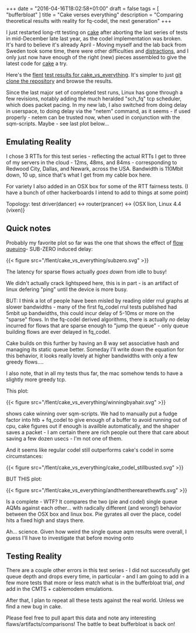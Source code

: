 +++
date = "2016-04-16T18:02:58+01:00"
draft = false
tags = [ "bufferbloat" ]
title = "Cake verses everything"
description = "Comparing theoretical results with reality for fq-codel, the next generation"
+++

I just restarted long-rtt testing on
[cake](http://www.bufferbloat.net/projects/codel/wiki/CakeTechnical)
after aborting the last series of tests in mid-December late last year, as the codel implementation was broken. It's hard to believe it's already April - Moving myself and the lab back from Sweden took some time, there were other difficulties and [distractions](/tags/wifi), and I only just now have enough of the right (new) pieces assembled to give the latest code for [cake](https://github.com/dtaht) a try.

Here's the [flent](https://flent.org) [test results for cake_vs_everything](/flent/cake_vs_everything). It's simpler to just [git clone the repository](https://github.com/dtaht/blog-cerowrt) and browse the results.

Since the last major set of completed test runs, Linux has gone through
a few revisions, notably adding the much heralded "sch_fq" tcp scheduler,
which does packet pacing. In my new lab, I also switched from doing delay in userspace, to doing delay via the "netem" command, as it seems - if used properly -
netem can be trusted now, when used in conjunction with the sqm-scripts. Maybe - see last plot below...

## Emulating Reality

I chose 3 RTTs for this test series - reflecting the actual RTTs I get to
three of my servers in the cloud - 12ms, 48ms, and 84ms - corresponding to Redwood City, Dallas, and Newark, across the USA. Bandwidth is 110Mbit down, 10 up, since that's what I get from my cable box here.

For variety I also added in an OSX box for some of the RTT fairness tests.  (I have a bunch of other hackerboards I intend to add to things at some point)

Topology: test driver(dancer) <-> router(prancer) <-> {OSX lion, Linux 4.4 (vixen)}

## Quick notes

Probably my favorite plot so far was the one that shows the effect of
[flow queuing](https://tools.ietf.org/html/draft-ietf-aqm-fq-codel-06)-
SUB-ZERO induced delay:

{{< figure src="/flent/cake_vs_everything/subzero.svg" >}}

The latency for sparse flows actually *goes down* from idle to busy!

We didn't actually crack lightspeed here, this is in part - is an
artifact of linux defering "ping" until the device is more busy.

BUT: I think a lot of people have been misled by reading older rrul
graphs at slower bandwidths - many of the first fq_codel rrul tests
published had 5mbit up bandwidths, this could incur delay of 5-10ms or
more on the "sparse" flows. In the fq-codel derived algorithms, there is
actually *no* delay incurred for flows that are sparse enough to "jump
the queue" - only queue building flows are ever delayed in fq_codel.

Cake builds on this further by having an 8 way set associative hash and
managing its static queue better. Someday I'll write down the equation for this behavior, it looks really lovely at higher bandwidths with only a few
greedy flows....

I also note, that in all my tests thus far, the mac somehow tends to
have a slightly more greedy tcp.

This plot:

{{< figure src="/flent/cake_vs_everything/winningbyahair.svg" >}}

shows cake winning over sqm-scripts. We had to manually put a fudge factor
into htb + fq_codel to give enough of a buffer to avoid running out of cpu,
cake figures out if enough is availble automatically, and the shaper
saves a packet - I am certain there are rich people out there that care
about saving a few dozen usecs - I'm not one of them.

And it seems like regular codel still outperforms cake's codel in some
circumstances:

{{< figure src="/flent/cake_vs_everything/cake_codel_stillbusted.svg" >}}

BUT THIS plot:

{{< figure src="/flent/cake_vs_everything/andthentherearethewtfs.svg" >}}

Is a complete - WTF? It compares the two (pie and codel) single queue
AQMs against each other... with radically different (and wrong!)
behavior between the OSX box and linux box. Pie gyrates all over the
place, codel hits a fixed high and stays there.

Ah... science. Given how weird the single queue aqm results were
overall, I guess I'll have to investigate that before moving onto

## Testing Reality

There are a couple other errors in this test series - I did not successfully get
queue depth and drops every time, in particular - and I am going to add
in a few more tests that more or less match what is in the bufferbloat
trial, *and* add in the CMTS + cablemodem emulations.

After that, I plan to repeat all these tests against
the real world. Unless we find a new bug in cake.

Please feel free to pull apart this data and note any
interesting flaws/artifacts/comparisons! The battle to beat bufferbloat
is back on!
